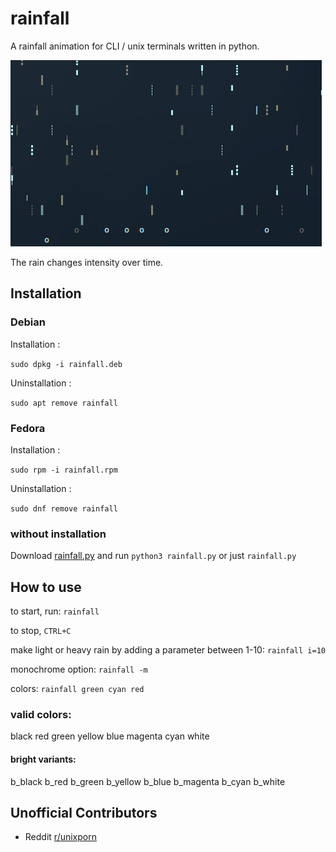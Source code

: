 # rainfall

A rainfall animation for CLI / unix terminals written in python.

![](rainfall.gif?raw=true)

The rain changes intensity over time.


## Installation


### Debian

Installation :

`sudo dpkg -i rainfall.deb`

Uninstallation :

`sudo apt remove rainfall`


### Fedora

Installation :

`sudo rpm -i rainfall.rpm`

Uninstallation :

`sudo dnf remove rainfall`


### without installation

Download [rainfall.py](source/rainfall.py?raw=true) and run
`python3 rainfall.py` or just `rainfall.py`


## How to use

to start, run:
`rainfall`

to stop, `CTRL+C`

make light or heavy rain by adding a parameter between 1-10:
`rainfall i=10`

monochrome option:
`rainfall -m`

colors:
`rainfall green cyan red`

### valid colors:

black
red
green
yellow
blue
magenta
cyan
white

#### bright variants:

b_black
b_red
b_green
b_yellow
b_blue
b_magenta
b_cyan
b_white


## Unofficial Contributors

- Reddit [r/unixporn](https://old.reddit.com/r/unixporn/comments/v0vadk/oc_rain_animation_for_cli_that_changes_intensity/)

